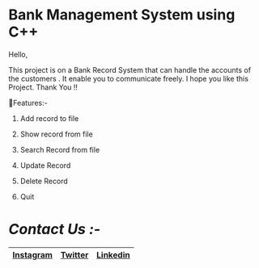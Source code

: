# Bank Management System using C++

Hello, 

This project is on a Bank Record System that can handle the accounts of the customers . It enable you to communicate freely. I hope you like this Project. Thank You !!

📌Features:-

1. Add record to file

2. Show record from file

3. Search Record from file

4. Update Record

5. Delete Record

6. Quit

# *Contact Us :-*


|[Instagram](https://instagram.com/universal_coder)|[Twitter](https://twitter.com/LondheAaryan)|[Linkedin](https://www.linkedin.com/in/aaryan-r-londhe-0a1809179/)|
|-|-|-|
